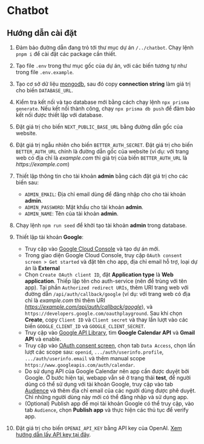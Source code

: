 # Chatbot

## Hướng dẫn cài đặt

1. Đảm bảo đường dẫn đang trỏ tới thư mục dự án `/../chatbot`. Chạy lệnh `pnpm i` để cài đặt các package cần thiết.

2. Tạo file `.env` trong thư mục gốc của dự án, với các biến tương tự như trong file `.env.example`.

3. Tạo cơ sở dữ liệu [mongodb](https://www.mongodb.com/products/self-managed/community-edition), sau đó copy **connection string** làm giá trị cho biến `DATABASE_URL`.

4. Kiểm tra kết nối và tạo database mới bằng cách chạy lệnh `npx prisma generate`. Nếu kết nối thành công, chạy `npx prisma db push` để đảm bảo kết nối được thiết lập với database.

5. Đặt giá trị cho biến `NEXT_PUBLIC_BASE_URL` bằng đường dẫn gốc của website.

6. Đặt giá trị ngẫu nhiên cho biến `BETTER_AUTH_SECRET`. Đặt giá trị cho biến `BETTER_AUTH_URL` chính là đường dẫn gốc của website (ví dụ: với trang web có địa chỉ là _example.com_ thì giá trị của biến `BETTER_AUTH_URL` là _https://example.com_)

7. Thiết lập thông tin cho tài khoản **admin** bằng cách đặt giá trị cho các biến sau:
    - `ADMIN_EMAIL`: Địa chỉ email dùng để đăng nhập cho cho tài khoản **admin**.
    - `ADMIN_PASSWORD`: Mật khẩu cho tài khoản **admin**.
    - `ADMIN_NAME`: Tên của tài khoản **admin**.

8. Chạy lệnh `npm run seed` để khởi tạo tài khoản **admin** trong database.

9. Thiết lập tài khoản **Google**:
    - Truy cập vào [Google Cloud Console](https://console.cloud.google.com/apis/dashboard) và tạo dự án mới.
    - Trong giao diện Google Cloud Console, truy cập `OAuth consent screen > Get started` và đặt tên cho app, địa chỉ email hỗ trợ, loại dự án là **External**
    - Chọn `Create OAuth client ID`, đặt **Application type** là **Web application**. Thiếp lập tên cho auth-service (nên để trùng với tên app). Tại phần `Authorized redirect URIs`, thêm URI trang web với đường dẫn `/api/auth/callback/google` (ví dụ: với trang web có địa chỉ là _example.com_ thì thêm URI _https://example.com/api/auth/callback/google_), và `https://developers.google.com/oauthplayground`. Sau khi chọn **Create**, copy `Client ID` và `Client secret` và thay lần lượt vào các biến `GOOGLE_CLIENT_ID` và `GOOGLE_CLIENT_SECRET`.
    - Truy cập vào [Google API Library](https://console.cloud.google.com/apis/library), tìm **Google Calendar API** và **Gmail API** và enable.
    - Truy cập vào [OAuth consent screen](https://console.cloud.google.com/auth/overview), chọn tab `Data Access`, chọn lần lượt các scope sau: `openid`, `.../auth/userinfo.profile`, `.../auth/userinfo.email` và thêm manual scope `https://www.googleapis.com/auth/calendar`.
    - Do sử dụng API của Google Calendar nên app cần được duyệt bởi Google. Ở bước hiện tại, webapp vẫn sẽ ở trạng thái **test**, để người dùng có thể sử dụng với tài khoản Google, truy cập vào tab [Audience](https://console.cloud.google.com/auth/audience) và thêm địa chỉ email của các người dùng được phê duyệt. Chỉ những người dùng này mới có thể đăng nhập và sử dụng app.
    - (Optional) Publish app để mọi tài khoản Google có thể truy cập, vào tab `Audience`, chọn **Publish app** và thực hiện các thủ tục để verify app.

10. Đặt giá trị cho biến `OPENAI_API_KEY` bằng API key của OpenAI. [Xem hướng dẫn lấy API key tại đây](https://platform.openai.com/docs/quickstart).
